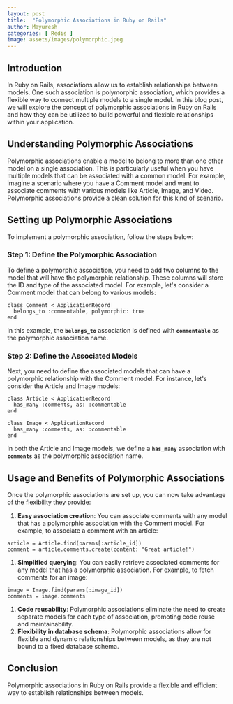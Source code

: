 ```yaml
---
layout: post
title:  "Polymorphic Associations in Ruby on Rails"
author: Mayuresh
categories: [ Redis ]
image: assets/images/polymorphic.jpeg
---
```


## **Introduction**
In Ruby on Rails, associations allow us to establish relationships between models. One such association is polymorphic association, which provides a flexible way to connect multiple models to a single model. In this blog post, we will explore the concept of polymorphic associations in Ruby on Rails and how they can be utilized to build powerful and flexible relationships within your application.

## **Understanding Polymorphic Associations**

Polymorphic associations enable a model to belong to more than one other model on a single association. This is particularly useful when you have multiple models that can be associated with a common model. For example, imagine a scenario where you have a Comment model and want to associate comments with various models like Article, Image, and Video. Polymorphic associations provide a clean solution for this kind of scenario.

## **Setting up Polymorphic Associations**

To implement a polymorphic association, follow the steps below:

### **Step 1: Define the Polymorphic Association**

To define a polymorphic association, you need to add two columns to the model that will have the polymorphic relationship. These columns will store the ID and type of the associated model. For example, let's consider a Comment model that can belong to various models:

```
class Comment < ApplicationRecord
  belongs_to :commentable, polymorphic: true
end
```

In this example, the **`belongs_to`** association is defined with **`commentable`** as the polymorphic association name.

### **Step 2: Define the Associated Models**

Next, you need to define the associated models that can have a polymorphic relationship with the Comment model. For instance, let's consider the Article and Image models:

```
class Article < ApplicationRecord
  has_many :comments, as: :commentable
end

class Image < ApplicationRecord
  has_many :comments, as: :commentable
end
```

In both the Article and Image models, we define a **`has_many`** association with **`comments`** as the polymorphic association name.

## **Usage and Benefits of Polymorphic Associations**

Once the polymorphic associations are set up, you can now take advantage of the flexibility they provide:

1. **Easy association creation**: You can associate comments with any model that has a polymorphic association with the Comment model. For example, to associate a comment with an article:

```
article = Article.find(params[:article_id])
comment = article.comments.create(content: "Great article!")
```

1. **Simplified querying**: You can easily retrieve associated comments for any model that has a polymorphic association. For example, to fetch comments for an image:

```
image = Image.find(params[:image_id])
comments = image.comments
```

1. **Code reusability**: Polymorphic associations eliminate the need to create separate models for each type of association, promoting code reuse and maintainability.
2. **Flexibility in database schema**: Polymorphic associations allow for flexible and dynamic relationships between models, as they are not bound to a fixed database schema.

## **Conclusion**

Polymorphic associations in Ruby on Rails provide a flexible and efficient way to establish relationships between models.

